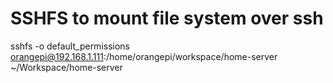 # SSHFS to mount file system over ssh

sshfs -o default_permissions orangepi@192.168.1.111:/home/orangepi/workspace/home-server ~/Workspace/home-server
